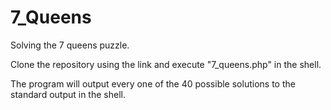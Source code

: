 # 7_Queens
Solving the 7 queens puzzle.

Clone the repository using the link and execute "7_queens.php" in the shell.

The program will output every one of the 40 possible solutions to the standard output in the shell.
